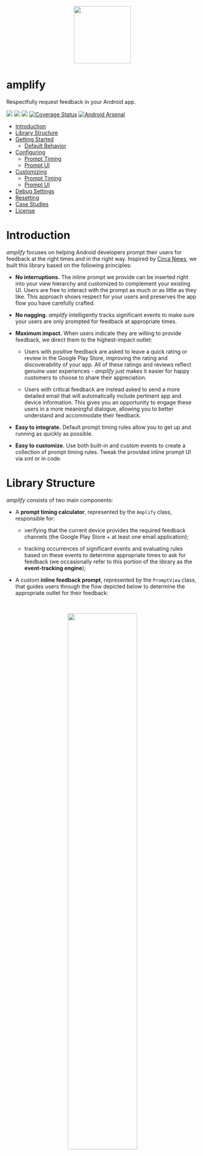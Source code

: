 <p align="center">
	<img src="assets/logo.png" width="150px" />
</p>

# amplify

Respectfully request feedback in your Android app.

<a href="https://travis-ci.org/stkent/amplify"><img src="https://travis-ci.org/stkent/amplify.svg" /></a> <a href="https://bintray.com/stkent/android-libraries/amplify/"><img src="https://img.shields.io/bintray/v/stkent/android-libraries/amplify.svg" /></a> <a href="http://www.detroitlabs.com/"><img src="https://img.shields.io/badge/Sponsor-Detroit%20Labs-000000.svg" /></a> [![Coverage Status](https://coveralls.io/repos/github/stkent/amplify/badge.svg?branch=master)](https://coveralls.io/github/stkent/amplify?branch=master) [![Android Arsenal](https://img.shields.io/badge/Android%20Arsenal-amplify-green.svg?style=true)](https://android-arsenal.com/details/1/3290)

<!-- START doctoc generated TOC please keep comment here to allow auto update -->
<!-- DON'T EDIT THIS SECTION, INSTEAD RE-RUN doctoc TO UPDATE -->


- [Introduction](#introduction)
- [Library Structure](#library-structure)
- [Getting Started](#getting-started)
  - [Default Behavior](#default-behavior)
- [Configuring](#configuring)
  - [Prompt Timing](#prompt-timing)
  - [Prompt UI](#prompt-ui)
- [Customizing](#customizing)
  - [Prompt Timing](#prompt-timing-1)
  - [Prompt UI](#prompt-ui-1)
- [Debug Settings](#debug-settings)
- [Resetting](#resetting)
- [Case Studies](#case-studies)
- [License](#license)

<!-- END doctoc generated TOC please keep comment here to allow auto update -->

# Introduction

_amplify_ focuses on helping Android developers prompt their users for feedback at the right times and in the right way. Inspired by [Circa News](https://medium.com/circa/the-right-way-to-ask-users-to-review-your-app-9a32fd604fca), we built this library based on the following principles: 

- **No interruptions.** The inline prompt we provide can be inserted right into your view hierarchy and customized to complement your existing UI. Users are free to interact with the prompt as much or as little as they like. This approach shows respect for your users and preserves the app flow you have carefully crafted.

- **No nagging.** _amplify_ intelligently tracks significant events to make sure your users are only prompted for feedback at appropriate times.

- **Maximum impact.** When users indicate they are willing to provide feedback, we direct them to the highest-impact outlet:

    - Users with positive feedback are asked to leave a quick rating or review in the Google Play Store, improving the rating and discoverability of your app. All of these ratings and reviews reflect genuine user experiences - _amplify_ just makes it easier for happy customers to choose to share their appreciation.

    - Users with critical feedback are instead asked to send a more detailed email that will automatically include pertinent app and device information. This gives you an opportunity to engage these users in a more meaningful dialogue, allowing you to better understand and accommodate their feedback.

- **Easy to integrate.** Default prompt timing rules allow you to get up and running as quickly as possible.

- **Easy to customize.** Use both built-in and custom events to create a collection of prompt timing rules. Tweak the provided inline prompt UI via xml or in code.

# Library Structure

_amplify_ consists of two main components:

- A **prompt timing calculator**, represented by the `Amplify` class, responsible for:

    - verifying that the current device provides the required feedback channels (the Google Play Store + at least one email application);

    - tracking occurrences of significant events and evaluating rules based on these events to determine appropriate times to ask for feedback (we occasionally refer to this portion of the library as the **event-tracking engine**);

- A custom **inline feedback prompt**, represented by the `PromptView` class, that guides users through the flow depicted below to determine the appropriate outlet for their feedback:

<br />

<p align="center">
	<img src="https://raw.githubusercontent.com/stkent/amplify/master/assets/flow.png" width="60%" />
</p>

| Positive feedback flow            | Critical feedback flow            |
|-----------------------------------|-----------------------------------|
| <img src="https://raw.githubusercontent.com/stkent/amplify/master/assets/positive-feedback.gif" /> | <img src="https://raw.githubusercontent.com/stkent/amplify/master/assets/critical-feedback.gif" /> |

<br />

These components are designed to complement each other, and combining them as described in the [Getting Started](#getting-started) section below is the easiest way to integrate _amplify_ into your application. However, it is perfectly possible to couple the prompt timing calculator with your own prompt flow and UI if desired. (This could be useful if you have highly-customized requirements for the prompt flow.) If you pursue this route, we would encourage you to ensure your prompting mechanism still reflects the principles outlined in the [Introduction](#introduction).

# Getting Started

<ol>
  <li>Specify <em>amplify</em> as a dependency in your <code>build.gradle</code> file:</li>
</ol>

```groovy
dependencies {
    compile 'com.github.stkent:amplify:1.3.0'
}
```

<ol start="2">
  <li>Initialize the shared <code>Amplify</code> instance in your custom <code><a href="http://developer.android.com/reference/android/app/Application.html">Application</a></code> subclass:</li>
</ol>

```java
public class ExampleApplication extends Application {
    
    @Override
    public void onCreate() {
        super.onCreate();
        
        Amplify.initSharedInstance(this)
               .setFeedbackEmailAddress("someone@example.com")
               .applyAllDefaultRules();
    }
    
}
```

<ol start="3">
  <li>Add a <code>DefaultLayoutPromptView</code> instance to all xml layouts in which you may want to prompt the user for their feedback:</li>
</ol>

```xml
<com.github.stkent.amplify.prompt.DefaultLayoutPromptView
    android:id="@+id/prompt_view"
    android:layout_width="match_parent"
    android:layout_height="wrap_content" />
```

<ol start="4">
  <li>Get the shared <code>Amplify</code> instance and call its <code>promptIfReady</code> method when appropriate, passing in your <code>DefaultLayoutPromptView</code> instance:</li>
</ol>

```java
public class ExampleActivity extends Activity {

    @Override
    public void onCreate(@Nullable final Bundle savedInstanceState) {
        super.onCreate(savedInstanceState);
        setContentView(R.layout.activity_example);

        /*
         * Be careful: don't re-prompt after a configuration change!
         * The provided prompt view classes handle saving and restoring their state.
         * Perform this check in onCreateView or onViewCreated if using a Fragment.
         */
        if (savedInstanceState == null) {
            DefaultLayoutPromptView promptView
                    = (DefaultLayoutPromptView) findViewById(R.id.prompt_view);

            Amplify.getSharedInstance().promptIfReady(promptView);
        }
    }

}
```

That's it! The prompt timing calculator will evaluate the default rules each time `promptIfReady` is called, and instruct the `PromptView` to automatically update its state based on the result. If the user chooses to interact with the prompt, the sequence of questions asked is also automatically managed. If the user decides to give feedback, _amplify_ will handle opening the appropriate Google Play Store page or email client with pre-populated details.

## Default Behavior

The convenience method `applyAllDefaultRules` initializes the prompt timing calculator with a collection of sensible default rules. With these rules applied, we only prompt for feedback when:

- **The Google Play Store is available.** If a user's device won't allow them to provide feedback, we never ask for it. (We believe that a high enough percentage of devices are capable of sending email that a similar check for the availability of an email application is unnecessary.)

- **It has been more than a week since a new version of your app was installed.** We like to give users some time to settle in and explore the changes made in the latest update before asking them their opinion... but not so much time that their valuable first impressions are forgotten!

- **It has been more than a week since your app last crashed.** There are much better ways to collect detailed crash information than via user feedback. We're big fans of [Fabric/Crashlytics](https://fabric.io/kits/android/crashlytics). To save users from spending time reporting crashes that we are already aware of and fixing, we avoid asking for feedback right after a crash has occurred.

- **The user has never previously provided positive feedback.** We strive to constantly improve our apps' functionality and stability. If we do our job right, there's little to be gained by prompting satisfied users for feedback repeatedly. If we decide to significantly overhaul our app (either internally or externally), we will [reset](#starting-fresh) the prompt timing calculator to capture feedback from our entire user base again.

- **The user has not provided critical feedback for this version of the application already.** Since it's unlikely that we'll be able to address any critical feedback received without releasing an update, we won't re-prompt a user who already provided insights into the current version of the app.

- **The user has not actively declined to provide feedback for this version of the application.** If a user has already actively indicated they are not interested in providing feedback for the current version of the app, we won't ask again before the next update is shipped. (Note that 'actively indicated' here means a user deliberately declined to provide feedback. This rule does not apply to users who have seen but did not interact with the prompt in any way.)

More information on how to apply your own collection of rules is available in the [Configuring](#configuring) section. Building custom rules is covered in the [Customizing](#customizing) section.

# Configuring

## Prompt Timing

_amplify_ calculates prompt timing based on two types of rule.

### Environment-Based Rules

These rules are based on the environment/device in which the embedding application is currently running. For example, they may query whether or not the current device is capable of handling a specific [`Intent`](http://developer.android.com/reference/android/content/Intent.html).

_amplify_ is packaged with the following environment-based rules:

- `GooglePlayStoreRule`: verifies whether or not the Google Play Store is installed on the current device.

Environment-based rules can be applied by calling the `addEnvironmentBasedRule` method when configuring your `Amplify` instance. For example:

```java
public class ExampleApplication extends Application {
    
    @Override
    public void onCreate() {
        super.onCreate();
        
        Amplify.initSharedInstance(this)
               .setFeedbackEmailAddress("someone@example.com")
               .addEnvironmentBasedRule(new GooglePlayStoreRule()); // Prompt never shown if Google Play Store not installed.
    }
    
}
```

### Event-Based Rules

These rules are based on tracked events that occur within the embedding application. Different dimensions of these events can be tracked (time of first/most recent occurrence, total number of occurrences, etc.)

The **times** of the following special events are automatically tracked whenever _amplify_ is enabled:

- original app install (note: this can pre-date the time at which _amplify_ was added to your application!);
- last app update time;
- last app crash time;

Rules related to each of these events can be configured using the dedicated configuration methods `setInstallTimeCooldownDays`, `setLastUpdateTimeCooldownDays`, and `setLastCrashTimeCooldownDays`. For example:

```java
public class ExampleApplication extends Application {
    
    @Override
    public void onCreate() {
        super.onCreate();
        
        Amplify.initSharedInstance(this)
               .setFeedbackEmailAddress("someone@example.com")
               .setInstallTimeCooldownDays(14)   // Prompt not shown within two weeks of initial install.
               .setLastUpdateTimeCooldownDays(7) // Prompt not shown within one week of most recent update.
               .setLastCrashTimeCooldownDays(7); // Prompt not shown within one week of most recent crash.
    }
    
}
```

The following events are also automatically reported to the shared `Amplify` instance whenever you use the `promptIfReady` method to show your prompt:

- prompt was shown;
- user indicated a positive opinion of the app;
- user indicated a critical opinion of the app;
- user agreed to give feedback (either positive or critical);
- user declined to give feedback (either positive or critical);
- user agreed to give positive feedback;
- user agreed to give critical feedback;
- user declined to give positive feedback;
- user declined to give critical feedback;
- thanks view was shown;
- prompt was auto-dismissed.

To apply rules based on these events, use the configuration methods `addTotalEventCountRule`, `addFirstEventTimeRule`, `addLastEventTimeRule`, `addLastEventVersionCodeRule`, and `addLastEventVersionNameRule`. The method you select will determine which dimension of the event is tracked using `SharedPreferences`. Each method accepts two parameters:

- the event to be tracked; in this case, one of the events defined in the `PromptViewEvent` enum;
- the event-based rule to be applied to that tracked dimension.

_amplify_ is packaged with the following event-based rules:

- `CooldownDaysRule`: checks whether enough time has elapsed since the last occurrence of this event.
- `MaximumCountRule`: checks whether this event has occurred fewer than N times, for some number N.
- `MinimumCountRule`: checks whether this event has occurred at least N times, for some number N.
- `VersionCodeChangedRule`: checks whether this event has already occurred for the current version _code_ of the embedding application.
- `VersionNameChangedRule`: checks whether this event has already occurred for the current version _name_ of the embedding application.
- `WarmupDaysRule`: checks whether enough time has elapsed since the first occurrence of this event.

An example configuration that leverage these rules is below:

TODO: add a few more example rules to this snippet!

```java
public class ExampleApplication extends Application {
    
    @Override
    public void onCreate() {
        super.onCreate();
        
        Amplify.initSharedInstance(this)
               .setFeedbackEmailAddress("someone@example.com")
               .addTotalEventCountRule(PromptViewEvent.USER_GAVE_POSITIVE_FEEDBACK,
                        new MaximumCountRule(1)) // Never ask the user for feedback again if they already responded positively.
    }
    
}
```                

## Prompt UI

_amplify_ provides two configurable prompt UIs. The test app associated with this project includes examples of these prompts with:

- no custom configuration applied;
- distinct colors and strings set on every attribute in xml;
- distinct colors and strings set on every attribute in code;

| Test app UI; use me to explore!  |
|----------------------------------|
| <img src="https://raw.githubusercontent.com/stkent/amplify/master/assets/testapp.png" /> |

### Default Layout

**Use this if you are happy with the basic layout of the prompt shown above, but need to customize colors or wording!**

Provided by the `DefaultLayoutPromptView` class. The basic layouts of the questions and thanks presented to users of the embedding application are fixed, but the most important elements of those layouts (colors and text) are fully customizable. The full set of available xml configuration hooks is shown below (remember to use the `app` xml namespace when setting these properties!):

```xml
<com.github.stkent.amplify.prompt.DefaultLayoutPromptView
    android:id="@+id/prompt_view"
    android:layout_width="match_parent"
    android:layout_height="wrap_content"
    app:prompt_view_user_opinion_question_title="Custom Title"
    app:prompt_view_user_opinion_question_subtitle="Custom Subtitle"
    app:prompt_view_user_opinion_question_positive_button_label="Custom Button Label"
    app:prompt_view_user_opinion_question_negative_button_label="Custom Button Label"
    app:prompt_view_positive_feedback_question_title="Custom Title"
    app:prompt_view_positive_feedback_question_subtitle="Custom Subtitle"
    app:prompt_view_positive_feedback_question_positive_button_label="Custom Button Label"
    app:prompt_view_positive_feedback_question_negative_button_label="Custom Button Label"
    app:prompt_view_critical_feedback_question_title="Custom Title"
    app:prompt_view_critical_feedback_question_subtitle="Custom Subtitle"
    app:prompt_view_critical_feedback_question_positive_button_label="Custom Button Label"
    app:prompt_view_critical_feedback_question_negative_button_label="Custom Button Label"
    app:prompt_view_thanks_title="Custom Title"
    app:prompt_view_thanks_subtitle="Custom Subtitle"
    app:prompt_view_foreground_color="@color/custom_foreground_color"
    app:prompt_view_background_color="@color/custom_background_color"
    app:prompt_view_title_text_color="@color/custom_title_text_color"
    app:prompt_view_subtitle_text_color="@color/custom_subtitle_text_color"
    app:prompt_view_positive_button_text_color="@color/custom_positive_button_text_color"
    app:prompt_view_positive_button_background_color="@color/custom_positive_button_background_color"
    app:prompt_view_positive_button_border_color="@color/custom_positive_button_border_color"
    app:prompt_view_negative_button_text_color="@color/custom_negative_button_text_color"
    app:prompt_view_negative_button_background_color="@color/custom_negative_button_background_color"
    app:prompt_view_negative_button_border_color="@color/custom_negative_button_border_color" />
```

All attributes are optional. The most important are `prompt_view_foreground_color` and `prompt_view_background_color`. All other color attributes default to one of these two colors, so most use-cases can probably be supported by setting one or both of these attributes only.

It is also possible to configure this layout in code. To do so, users apply a `BasePromptViewConfig` and/or a `DefaultLayoutPromptViewConfig` to the view. Each configuration type can be constructed using a builder, which allows only the desired attributes to be overridden. Below shows an example in which every possible attribute is configured this way:

```java
DefaultLayoutPromptView promptView = (DefaultLayoutPromptView) findViewById(R.id.prompt_view);

final BasePromptViewConfig basePromptViewConfig
        = new BasePromptViewConfig.Builder()
                .setUserOpinionQuestionTitle("Custom Title")
                .setUserOpinionQuestionSubtitle("Custom Subtitle")
                .setUserOpinionQuestionPositiveButtonLabel("Custom Button Label")
                .setUserOpinionQuestionNegativeButtonLabel("Custom Button Label")
                .setPositiveFeedbackQuestionTitle("Custom Title")
                .setPositiveFeedbackQuestionSubtitle("Custom Subtitle")
                .setPositiveFeedbackQuestionPositiveButtonLabel("Custom Button Label")
                .setPositiveFeedbackQuestionNegativeButtonLabel("Custom Button Label")
                .setCriticalFeedbackQuestionTitle("Custom Title")
                .setCriticalFeedbackQuestionSubtitle("Custom Subtitle")
                .setCriticalFeedbackQuestionPositiveButtonLabel("Custom Button Label")
                .setCriticalFeedbackQuestionNegativeButtonLabel("Custom Button Label")
                .build();

final DefaultLayoutPromptViewConfig defaultLayoutPromptViewConfig
        = new DefaultLayoutPromptViewConfig.Builder()
                .setForegroundColor(Color.parseColor("#FF0000"))
                .setBackgroundColor(Color.parseColor("#FF9900"))
                .setTitleTextColor(Color.parseColor("#33FF00"))
                .setSubtitleTextColor(Color.parseColor("#00FFFF"))
                .setPositiveButtonTextColor(Color.parseColor("#CC00FF"))
                .setPositiveButtonBackgroundColor(Color.parseColor("#3300FF"))
                .setPositiveButtonBorderColor(Color.parseColor("#0066FF"))
                .setNegativeButtonTextColor(Color.parseColor("#FFFF00"))
                .setNegativeButtonBackgroundColor(Color.parseColor("#FF0000"))
                .setNegativeButtonBorderColor(Color.parseColor("#999999"))
                .build();

promptView.applyBaseConfig(basePromptViewConfig);
promptView.applyConfig(defaultLayoutPromptViewConfig);
```

### Custom Layout

**Use this if you need to provide a structurally different prompt layout, require custom fonts, etc.**

Provided by the `CustomLayoutPromptView` class. You provide the basic layouts to use, and any customization of the default strings you require. The full set of available xml configuration hooks is shown below (remember to use the `app` xml namespace when setting these properties!):

```xml
<com.github.stkent.amplify.prompt.CustomLayoutPromptView
    android:id="@+id/prompt_view"
    android:layout_width="match_parent"
    android:layout_height="wrap_content"
    app:prompt_view_question_layout="@layout/include_amplify_question_layout"
    app:prompt_view_thanks_layout="@layout/include_amplify_thanks_layout"
    app:prompt_view_user_opinion_question_title="Custom Title"
    app:prompt_view_user_opinion_question_subtitle="Custom Subtitle"
    app:prompt_view_user_opinion_question_positive_button_label="Custom Button Label"
    app:prompt_view_user_opinion_question_negative_button_label="Custom Button Label"
    app:prompt_view_positive_feedback_question_title="Custom Title"
    app:prompt_view_positive_feedback_question_subtitle="Custom Subtitle"
    app:prompt_view_positive_feedback_question_positive_button_label="Custom Button Label"
    app:prompt_view_positive_feedback_question_negative_button_label="Custom Button Label"
    app:prompt_view_critical_feedback_question_title="Custom Title"
    app:prompt_view_critical_feedback_question_subtitle="Custom Subtitle"
    app:prompt_view_critical_feedback_question_positive_button_label="Custom Button Label"
    app:prompt_view_critical_feedback_question_negative_button_label="Custom Button Label"
    app:prompt_view_thanks_title="Custom Title"
    app:prompt_view_thanks_subtitle="Custom Subtitle" />
```

The `prompt_view_question_layout` attribute is **required** and subject to some additional requirements (listed below). All other attributes are optional. If `prompt_view_thanks_layout` is not provided, the prompt will automatically dismiss at the end of every flow. If it is provided, the user will see the thanks view whenever they agree to give feedback.

#### Included Question Layout Requirements

The layout referenced by `prompt_view_question_layout` _must_ include:

- A `TextView` subclass with id `amplify_title_text_view`;
- A `TextView` subclass with id `amplify_positive_button`;
- A `TextView` subclass with id `amplify_negative_button`.

If a view is found with an appropriate button id but it is _not_ a `TextView` subclass, the library will gracefully no-op when trying to set the button text.

The layout referenced by `prompt_view_question_layout` _may_ include:

   - A `TextView` subclass with id `amplify_subtitle_text_view`;
 
#### Included Thanks Layout Requirements 

The layout referenced by `prompt_view_thanks_layout ` _must_ include:

- A `TextView` subclass with id `amplify_title_text_view`.

The layout referenced by `prompt_view_thanks_layout ` _may_ include:

- A `TextView` subclass with id `amplify_subtitle_text_view`.

As before, it is also possible to configure the `CustomLayoutPromptView` in code. To do so, users apply a `BasePromptViewConfig` and/or a `CustomLayoutPromptViewConfig` to the view. Below shows an example in which every possible attribute is configured this way:

```java
CustomLayoutPromptView promptView = (CustomLayoutPromptView) findViewById(R.id.prompt_view);

final BasePromptViewConfig basePromptViewConfig
        = new BasePromptViewConfig.Builder()
                .setUserOpinionQuestionTitle("Custom Title")
                .setUserOpinionQuestionSubtitle("Custom Subtitle")
                .setUserOpinionQuestionPositiveButtonLabel("Custom Button Label")
                .setUserOpinionQuestionNegativeButtonLabel("Custom Button Label")
                .setPositiveFeedbackQuestionTitle("Custom Title")
                .setPositiveFeedbackQuestionSubtitle("Custom Subtitle")
                .setPositiveFeedbackQuestionPositiveButtonLabel("Custom Button Label")
                .setPositiveFeedbackQuestionNegativeButtonLabel("Custom Button Label")
                .setCriticalFeedbackQuestionTitle("Custom Title")
                .setCriticalFeedbackQuestionSubtitle("Custom Subtitle")
                .setCriticalFeedbackQuestionPositiveButtonLabel("Custom Button Label")
                .setCriticalFeedbackQuestionNegativeButtonLabel("Custom Button Label")
                .build();

final CustomLayoutPromptViewConfig customLayoutPromptViewConfig
        = new CustomLayoutPromptViewConfig(
                R.layout.custom_question_view, R.layout.custom_thanks_view);

promptView.applyBaseConfig(basePromptViewConfig);
promptView.applyConfig(customLayoutPromptViewConfig);
```

### Listening For Prompt-Related Events

It may sometimes be useful to know when prompt-related events occur. For example, you may want to:

- track user interactions with the prompt view using your preferred analytics suite;
- adjust other UI elements when the prompt view is shown/hidden.

To achieve this, pass an `IEventListener` instance to the `addPromptEventListener` method of your prompt view. An example implementation demonstrating these use-cases is given below:

```java
DefaultLayoutPromptView promptView = (DefaultLayoutPromptView) findViewById(R.id.prompt_view);

promptView.addPromptEventListener(new IEventListener() {
    @Override
    public void notifyEventTriggered(@NonNull final IEvent event) {
        AnalyticsTracker.reportPromptEvent(event);
    
        if (event == PromptViewEvent.PROMPT_SHOWN) {
            relatedView.setVisibility(View.VISIBLE);
        } else if (event == PromptViewEvent.PROMPT_DISMISSED) {
            relatedView.setVisibility(View.GONE);
        }
    }
});

Amplify.getSharedInstance().promptIfReady(promptView);
```

# Customizing

## Prompt Timing

### Applying Custom Environment-Based Rules

A new custom environment-based rule can be added by implementing the `IEnvironmentBasedRule` interface and passing an instance of this implementation to the `Amplify` instance method `addEnvironmentBasedRule`:

```java
public class ExampleApplication extends Application {
    
    @Override
    public void onCreate() {
        super.onCreate();
        
        Amplify.initSharedInstance(this)
               .setFeedbackEmailAddress("someone@example.com")
               .addEnvironmentBasedRule(new MyCustomEnvironmentBasedRule());
    }
    
}
```

### Tracking Custom Events

A new custom event can be tracked by implementing the `IEvent` interface, registering this event with a corresponding (default or custom) `IEventBasedRule` using one of the following methods:

- `addTotalEventCountRule`;
- `addFirstEventTimeRule`;
- `addLastEventTimeRule`;
- `addLastEventVersionCodeRule`;
- `addLastEventVersionNameRule`,

and then notifying the `Amplify` instance of occurrences of this event using the `notifyEventTriggered` method:

```java
Amplify.getSharedInstance().notifyEventTriggered(new MyCustomEvent());
```

As before, the dimension of the event that will be tracked is dictated by which registration method is called.

### Applying Custom Event-Based Rules

A new custom event can be tracked by implementing the `IEventBasedRule<T>` interface, and registering a (default or custom) `IEvent` with this custom `IEventBasedRule` using one of the following methods:

- `addTotalEventCountRule`;
- `addFirstEventTimeRule`;
- `addLastEventTimeRule`;
- `addLastEventVersionCodeRule`;
- `addLastEventVersionNameRule`.

The generic type `T` must be one of: `Integer`, `Long`, or `String`. The type you select will depend on which tracked event aspect (time, count, etc.) you wish to apply this check to.

## Prompt UI

**Reminder: use the provided `DefaultLayoutPromptView` and `CustomLayoutPromptView` classes whenever possible!**

To provide fully-custom views for each phase of the typical prompt flow, implement the `IPromptView` interface and pass an instance of this implementation to the `promptIfReady` method. Your custom class should create and save a `PromptPresenter` instance in any constructors - this presenter will be used to communicate to your prompt which state it should display. See the `BasePromptView` class for a sample implementation in which:

- all questions are assumed to share a common view structure;
- prompt state is preserved through configuration changes (non-trivial!).

To provide a totally custom experience in which _amplify_ does not manage the prompt/rating/feedback UI flows at all, replace any calls to `promptIfReady` with calls to `shouldPrompt`. This method will evaluate all rules and provide a boolean that indicates whether every provided rule is currently satisfied. You may then use this hook to begin your own feedback request flow. Again, if you choose this route be aware that you are responsible for maintaining prompt state through orientation changes (if desired).

# Debug Settings

The delayed nature of _amplify_ prompts can make it hard to test effectively when integrated. We provide the following debug configuration methods to help with this:

- `setLogLevel(@NonNull final Logger.LogLevel logLevel)`: set verbosity of library logging. Options are: `NONE`, `ERROR`, and `DEBUG`. We recommend disabling logging in production builds using the `BuildConfig` class generated by the embedding application. For example:

```java
public class ExampleApplication extends Application {
    
    @Override
    public void onCreate() {
        super.onCreate();
        
        Amplify.initSharedInstance(this)
               .setFeedbackEmailAddress("someone@example.com")
               .setLogLevel(BuildConfig.DEBUG ? Logger.LogLevel.DEBUG : Logger.LogLevel.NONE);
    }
    
}
```

- `setAlwaysShow(final boolean alwaysShow)`: if `alwaysShow` is true, this forces the prompt to show every time. This is useful while tweaking prompt UI. Example usage in debug builds only:

```java
public class ExampleApplication extends Application {
    
    @Override
    public void onCreate() {
        super.onCreate();
        
        Amplify.initSharedInstance(this)
               .setFeedbackEmailAddress("someone@example.com")
               .setAlwaysShow(BuildConfig.DEBUG);
    }
    
}
```

- `setPackageName(@NonNull final String packageName)`: if your debug and release build types do not share a package name (perhaps to allow for both build types to be installed simultaneously), the library will fail to load the appropriate Google Play Store page in debug builds. To counter this, pass your release build package name to this method during configuration. For example:

```java
public class ExampleApplication extends Application {
    
    @Override
    public void onCreate() {
        super.onCreate();
        
        Amplify.initSharedInstance(this)
               .setFeedbackEmailAddress("someone@example.com")
               .setPackageName("my.release.package.name");
    }
    
}
```

# Resetting

All data tracked by _amplify_ is stored in a single [`SharedPreferences`](http://developer.android.com/reference/android/content/SharedPreferences.html) instance. By default, this instance is named `"AMPLIFY_SHARED_PREFERENCES_NAME"`. However, it is possible to configure _amplify_ to use a different `SharedPreferences` instance during initialization:

```java
public class ExampleApplication extends Application {
    
    @Override
    public void onCreate() {
        super.onCreate();
        
        final String sharedPrefsName = "my-custom-shared-prefs-name";
        
        Amplify.initSharedInstance(this, sharedPrefsName)
               .setFeedbackEmailAddress("someone@example.com")
               .applyAllDefaultRules();
    }
    
}
```

Supplying a custom shared preferences name in this manner will effectively 'reset' the library (since the new `SharedPreferences` instance will not contain any existing tracked data). This can be useful if you release a major app update and wish to prompt _all_ your users for feedback again.

The same mechanism can be used to keep debug and release data separate (this does not affect your application's end users, but can be useful during app development and testing!):

```java
public class ExampleApplication extends Application {
    
    @Override
    public void onCreate() {
        super.onCreate();
        
        String sharedPrefsName;

        if (BuildConfig.DEBUG) {
            sharedPrefsName = "debug-shared-prefs-name";
        } else {
            sharedPrefsName = Constants.DEFAULT_BACKING_SHARED_PREFERENCES_NAME;
        }

        Amplify.initSharedInstance(this, sharedPrefsName)
               .setFeedbackEmailAddress("someone@example.com")
               .applyAllDefaultRules();
    }
    
}
```

# Case Studies

Early versions of _amplify_ are integrated in apps with state-wide and national audiences, with over 200,000 installs combined. After integrating _amplify_, our data indicates that the number of Play Store reviews received increases by a factor of **5x-10x**, and the number of feedback emails received **doubles**. We present screenshots showing example implementations below:

| Styled default layout |
|-----------------------|
| <img src="https://raw.githubusercontent.com/stkent/amplify/master/assets/dte.png" /> |

# License

    Copyright 2015 Stuart Kent
    
    Licensed under the Apache License, Version 2.0 (the "License");
    you may not use this file except in compliance with the License.
    You may obtain a copy of the License at
    
       http://www.apache.org/licenses/LICENSE-2.0
    
    Unless required by applicable law or agreed to in writing, software
    distributed under the License is distributed on an "AS IS" BASIS,
    WITHOUT WARRANTIES OR CONDITIONS OF ANY KIND, either express or implied.
    See the License for the specific language governing permissions and
    limitations under the License.
